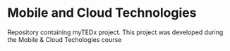 # Mobile and Cloud Technologies
Repository containing myTEDx project. This project was developed during the Mobile & Cloud Techologies course
